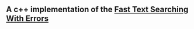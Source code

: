 ## A c++ implementation of the [Fast Text Searching With Errors](http://citeseerx.ist.psu.edu/viewdoc/summary?doi=10.1.1.20.8854)